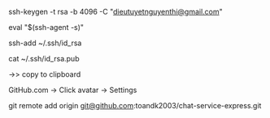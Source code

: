 ssh-keygen -t rsa -b 4096 -C "dieutuyetnguyenthi@gmail.com"

eval "$(ssh-agent -s)"

ssh-add ~/.ssh/id_rsa

cat ~/.ssh/id_rsa.pub

->> copy to clipboard

GitHub.com → Click avatar → Settings


git remote add origin git@github.com:toandk2003/chat-service-express.git


